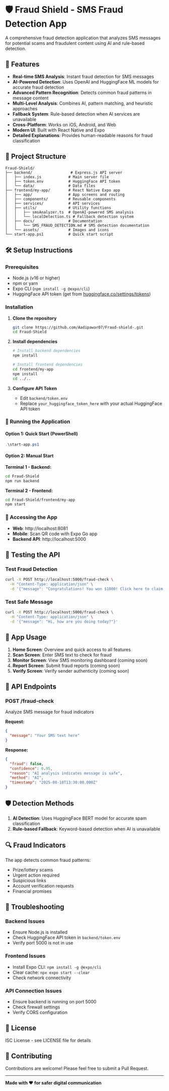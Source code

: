 # 🛡️ Fraud Shield - SMS Fraud Detection App

A comprehensive fraud detection application that analyzes SMS messages for potential scams and fraudulent content using AI and rule-based detection.

## 🚀 Features

- **Real-time SMS Analysis**: Instant fraud detection for SMS messages
- **AI-Powered Detection**: Uses OpenAI and HuggingFace ML models for accurate fraud detection
- **Advanced Pattern Recognition**: Detects common fraud patterns in message content
- **Multi-Level Analysis**: Combines AI, pattern matching, and heuristic approaches
- **Fallback System**: Rule-based detection when AI services are unavailable
- **Cross-Platform**: Works on iOS, Android, and Web
- **Modern UI**: Built with React Native and Expo
- **Detailed Explanations**: Provides human-readable reasons for fraud classification

## 📁 Project Structure

```
Fraud-Shield/
├── backend/                 # Express.js API server
│   ├── index.js            # Main server file
│   ├── token.env           # HuggingFace API token
│   └── data/               # Data files
├── frontend/my-app/        # React Native Expo app
│   ├── app/                # App screens and routing
│   ├── components/         # Reusable components
│   ├── services/           # API services
│   ├── utils/              # Utility functions
│   │   ├── smsAnalyzer.ts  # OpenAI-powered SMS analysis
│   │   └── localDetection.ts # Fallback detection system
│   ├── docs/               # Documentation
│   │   └── SMS_FRAUD_DETECTION.md # SMS detection documentation
│   └── assets/             # Images and icons
└── start-app.ps1           # Quick start script
```

## 🛠️ Setup Instructions

### Prerequisites

- Node.js (v16 or higher)
- npm or yarn
- Expo CLI (`npm install -g @expo/cli`)
- HuggingFace API token (get from [huggingface.co/settings/tokens](https://huggingface.co/settings/tokens))

### Installation

1. **Clone the repository**

   ```bash
   git clone https://github.com/Aadipawar07/Fraud-shield-.git
   cd Fraud-Shield
   ```

2. **Install dependencies**

   ```bash
   # Install backend dependencies
   npm install

   # Install frontend dependencies
   cd frontend/my-app
   npm install
   cd ../..
   ```

3. **Configure API Token**
   - Edit `backend/token.env`
   - Replace `your_huggingface_token_here` with your actual HuggingFace API token

### 🚀 Running the Application

#### Option 1: Quick Start (PowerShell)

```powershell
.\start-app.ps1
```

#### Option 2: Manual Start

**Terminal 1 - Backend:**

```bash
cd Fraud-Shield
npm run backend
```

**Terminal 2 - Frontend:**

```bash
cd Fraud-Shield/frontend/my-app
npm start
```

### 📱 Accessing the App

- **Web**: http://localhost:8081
- **Mobile**: Scan QR code with Expo Go app
- **Backend API**: http://localhost:5000

## 🧪 Testing the API

### Test Fraud Detection

```bash
curl -X POST http://localhost:5000/fraud-check \
  -H "Content-Type: application/json" \
  -d '{"message": "Congratulations! You won $1000! Click here to claim now!"}'
```

### Test Safe Message

```bash
curl -X POST http://localhost:5000/fraud-check \
  -H "Content-Type: application/json" \
  -d '{"message": "Hi, how are you doing today?"}'
```

## 📱 App Usage

1. **Home Screen**: Overview and quick access to all features
2. **Scan Screen**: Enter SMS text to check for fraud
3. **Monitor Screen**: View SMS monitoring dashboard (coming soon)
4. **Report Screen**: Submit fraud reports (coming soon)
5. **Verify Screen**: Verify sender authenticity (coming soon)

## 🔧 API Endpoints

### POST /fraud-check

Analyze SMS message for fraud indicators

**Request:**

```json
{
  "message": "Your SMS text here"
}
```

**Response:**

```json
{
  "fraud": false,
  "confidence": 0.95,
  "reason": "AI analysis indicates message is safe",
  "method": "AI",
  "timestamp": "2025-08-18T13:30:00.000Z"
}
```

## 🛡️ Detection Methods

1. **AI Detection**: Uses HuggingFace BERT model for accurate spam classification
2. **Rule-based Fallback**: Keyword-based detection when AI is unavailable

## 🔍 Fraud Indicators

The app detects common fraud patterns:

- Prize/lottery scams
- Urgent action required
- Suspicious links
- Account verification requests
- Financial promises

## 🐛 Troubleshooting

### Backend Issues

- Ensure Node.js is installed
- Check HuggingFace API token in `backend/token.env`
- Verify port 5000 is not in use

### Frontend Issues

- Install Expo CLI: `npm install -g @expo/cli`
- Clear cache: `npx expo start --clear`
- Check network connectivity

### API Connection Issues

- Ensure backend is running on port 5000
- Check firewall settings
- Verify CORS configuration

## 📄 License

ISC License - see LICENSE file for details

## 🤝 Contributing

Contributions are welcome! Please feel free to submit a Pull Request.

---

**Made with ❤️ for safer digital communication**
